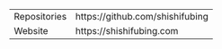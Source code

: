 <table>
<tbody>
  <tr>
    <td>Repositories</td>
    <td>https://github.com/shishifubing</td>
  </tr>
  <tr>
    <td>Website</td>
    <td>https://shishifubing.com</td>
  </tr>
</tbody>
</table>
